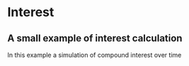 # Interest
## A small example of interest calculation
In this example a simulation of compound interest over time
